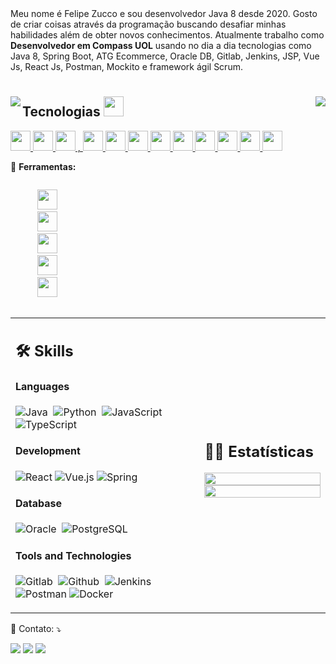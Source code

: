 <!-- <img src="https://raw.githubusercontent.com/MicaelliMedeiros/micaellimedeiros/master/image/computer-illustration.png" min-width="400px" max-width="400px" width="400px" align="right" alt="Computador iuriCode"> -->

<div > 
  Meu nome é Felipe Zucco e sou desenvolvedor Java 8 desde 2020.
  Gosto de criar coisas através da programação buscando desafiar minhas habilidades além de obter novos conhecimentos.
  Atualmente trabalho como <strong>Desenvolvedor em Compass UOL</strong> 
  usando no dia a dia tecnologias como Java 8, Spring Boot, ATG Ecommerce, Oracle DB, Gitlab, Jenkins, JSP, Vue Js, React Js, Postman, Mockito
  e framework ágil Scrum.
</div>

<h1></h1>
<p align='center'>
</p>


<div >
  <img align='right' src="https://github-readme-stats.vercel.app/api?username=felipezucco&show_icons=true">
  <img align='left' src="https://github-readme-stats.vercel.app/api/top-langs/?username=felipezucco&show_icons=true">
</div>


<h1></h1>
<p align='center'>
</p>


<div>
<h2> Tecnologias 
  <img src = "https://media2.giphy.com/media/QssGEmpkyEOhBCb7e1/giphy.gif?cid=ecf05e47a0n3gi1bfqntqmob8g9aid1oyj2wr3ds3mg700bl&rid=giphy.gif" width = 32px>
</h2>
<a href= https://github.com/Aditya664?tab=repositories&q=&type=&language=python&sort= > 
  <img width ='32px' src ='https://raw.githubusercontent.com/rahulbanerjee26/githubAboutMeGenerator/main/icons/python.svg'> 
</a>
<a href= https://github.com/Aditya664?tab=repositories&q=&type=&language=reactjs&sort= > 
  <img width ='32px' src ='https://raw.githubusercontent.com/rahulbanerjee26/githubAboutMeGenerator/main/icons/reactjs.svg'> 
</a>
<a href= https://github.com/Aditya664?tab=repositories&q=&type=&language=javascript&sort= > 
  <img width ='32px' src ='https://raw.githubusercontent.com/rahulbanerjee26/githubAboutMeGenerator/main/icons/javascript.svg'> ,
</a>
<a href= https://github.com/Aditya664?tab=repositories&q=&type=&language=scikit&sort= > 
  <img width ='32px' src ='https://raw.githubusercontent.com/rahulbanerjee26/githubAboutMeGenerator/main/icons/scikit.svg'> 
</a>
<a href= https://github.com/Aditya664?tab=repositories&q=&type=&language=c&sort= > 
  <img width ='32px' src ='https://raw.githubusercontent.com/rahulbanerjee26/githubAboutMeGenerator/main/icons/c.svg'>
</a>
<a href= https://github.com/Aditya664?tab=repositories&q=&type=&language=cpp&sort= > 
  <img width ='32px' src ='https://raw.githubusercontent.com/rahulbanerjee26/githubAboutMeGenerator/main/icons/cpp.svg'> 
</a>
<a href= https://github.com/Aditya664?tab=repositories&q=&type=&language=sqlite&sort= > 
  <img width ='32px' src ='https://raw.githubusercontent.com/rahulbanerjee26/githubAboutMeGenerator/main/icons/sqlite.svg'> 
</a>
<a href= https://github.com/Aditya664?tab=repositories&q=&type=&language=pytorch&sort= > 
  <img width ='32px' src ='https://raw.githubusercontent.com/rahulbanerjee26/githubAboutMeGenerator/main/icons/pytorch.svg'>
</a>
<a href= https://github.com/Aditya664?tab=repositories&q=&type=&language=css&sort= > 
  <img width ='32px' src ='https://raw.githubusercontent.com/rahulbanerjee26/githubAboutMeGenerator/main/icons/css.svg'> 
</a>
<a href= https://github.com/Aditya664?tab=repositories&q=&type=&language=html&sort= > 
  <img width ='32px' src ='https://raw.githubusercontent.com/rahulbanerjee26/githubAboutMeGenerator/main/icons/html.svg'> 
</a>
<a href= https://github.com/Aditya664?tab=repositories&q=&type=&language=android&sort= > 
  <img width ='32px' src ='https://raw.githubusercontent.com/rahulbanerjee26/githubAboutMeGenerator/main/icons/android.svg'> 
</a>
<a href= https://github.com/Aditya664?tab=repositories&q=&type=&language=csharp&sort= > 
  <img width ='32px' src ='https://raw.githubusercontent.com/rahulbanerjee26/githubAboutMeGenerator/main/icons/csharp.svg'> 
</a>
</div>
    
   
<p align="left">
  💼 <strong>Ferramentas:</strong>
  <p align="left">
    <code>
      <img height="32" src="https://cdn.jsdelivr.net/gh/devicons/devicon/icons/docker/docker-plain.svg" />
      <img height="32" src="https://cdn.jsdelivr.net/gh/devicons/devicon/icons/jenkins/jenkins-original.svg" />
      <img height="32" src="https://cdn.jsdelivr.net/gh/devicons/devicon/icons/gitlab/gitlab-original.svg" />
      <img height="32" src="https://cdn.jsdelivr.net/gh/devicons/devicon/icons/github/github-original.svg" />
      <img height="32" src="https://cdn.jsdelivr.net/gh/devicons/devicon/icons/intellij/intellij-original.svg" />
    </code>
  </p>
</p>

<table width="100%" >

 <tr>
    <td width="60%">
     
## 🛠️ Skills

#### Languages

![Java](https://img.shields.io/badge/Java-ED8B00?style=for-the-badge&logo=java&logoColor=white)&nbsp;
![Python](https://img.shields.io/badge/Python-3776AB?style=for-the-badge&logo=python&logoColor=white)&nbsp;
![JavaScript](https://img.shields.io/badge/JavaScript-F7DF1E?style=for-the-badge&logo=javascript&logoColor=black)&nbsp;
![TypeScript](https://img.shields.io/badge/TypeScript-007ACC?style=for-the-badge&logo=typescript&logoColor=white)

#### Development

![React](https://img.shields.io/badge/react-%2320232a.svg?style=for-the-badge&logo=react&logoColor=%2361DAFB)
![Vue.js](https://img.shields.io/badge/vuejs-%2335495e.svg?style=for-the-badge&logo=vuedotjs&logoColor=%234FC08D)
![Spring](https://img.shields.io/badge/spring-%236DB33F.svg?style=for-the-badge&logo=spring&logoColor=white)

#### Database

![Oracle](https://img.shields.io/badge/Oracle-F80000?style=for-the-badge&logo=Oracle&logoColor=white)&nbsp;
![PostgreSQL](https://img.shields.io/badge/PostgreSQL-316192?style=for-the-badge&logo=postgresql&logoColor=white)

#### Tools and Technologies

![Gitlab](https://img.shields.io/badge/GitLab-330F63?style=for-the-badge&logo=gitlab&logoColor=white)&nbsp;
![Github](https://img.shields.io/badge/GitHub-100000?style=for-the-badge&logo=github&logoColor=white)&nbsp;
![Jenkins](https://img.shields.io/badge/Jenkins-D24939?style=for-the-badge&logo=Jenkins&logoColor=white)&nbsp;
![Postman](https://img.shields.io/badge/Postman-FF6C37?style=for-the-badge&logo=postman&logoColor=white)
![Docker](https://img.shields.io/badge/docker-%230db7ed.svg?style=for-the-badge&logo=docker&logoColor=white)
     
</td>
    <td>
  
## 📄📜 Estatísticas


<p align="center">
  <img width="100%" src="https://github-readme-stats.vercel.app/api?username=felipezucco&theme=algolia&show_icons=true&bg_color=transparent&title_color=navy&text_color=black" />
 </br>
  <img width="100%" src="https://github-readme-stats.vercel.app/api/top-langs/?username=felipezucco&exclude_repo=Portfolio,HomePal&langs_count=7&layout=compact&bg_color=transparent" />
</p>
     
  </td>
 </tr>
</table>


<p align="left">
  💌 Contato: ⤵️
</p>

<p align="left">
  <a href="#" alt="Gmail">
  <img src="https://img.shields.io/badge/-Gmail-FF0000?style=flat-square&labelColor=FF0000&logo=gmail&logoColor=white&link=felipecostazucco@gmail.com" /></a>

  <a href="#" alt="Linkedin">
  <img src="https://img.shields.io/badge/-Linkedin-0e76a8?style=flat-square&logo=Linkedin&logoColor=white&link=https://www.linkedin.com/in/felipecostazucco/" /></a>

  <a href="#" alt="Instagram">
  <img src="https://img.shields.io/badge/-Instagram-DF0174?style=flat-square&labelColor=DF0174&logo=instagram&logoColor=white&link=https://www.instagram.com/felicostazucco/"/></a>
</p>  
